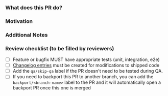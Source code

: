 ### What does this PR do?
<!-- A brief description of the change being made with this pull request. -->

### Motivation
<!-- What inspired you to submit this pull request? -->

### Additional Notes
<!-- Anything else we should know when reviewing? -->

### Review checklist (to be filled by reviewers)

- [ ] Feature or bugfix MUST have appropriate tests (unit, integration, e2e)
- [ ] [Changelog entries](https://datadoghq.dev/integrations-core/guidelines/pr/#changelog-entries) must be created for modifications to shipped code
- [ ] Add the `qa/skip-qa` label if the PR doesn't need to be tested during QA.
- [ ] If you need to backport this PR to another branch, you can add the `backport/<branch-name>` label to the PR and it will automatically open a backport PR once this one is merged
